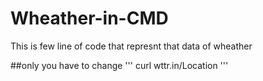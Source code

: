 # Wheather-in-CMD
This is few line of code that represnt that data of wheather

##only you have to change 
'''
curl wttr.in/Location
'''
